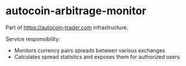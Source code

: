 # autocoin-arbitrage-monitor
Part of https://autocoin-trader.com infrastructure.

Service responsibility:
- Monitors currency pairs spreads between various exchanges
- Calculates spread statistics and exposes them for authorized users


